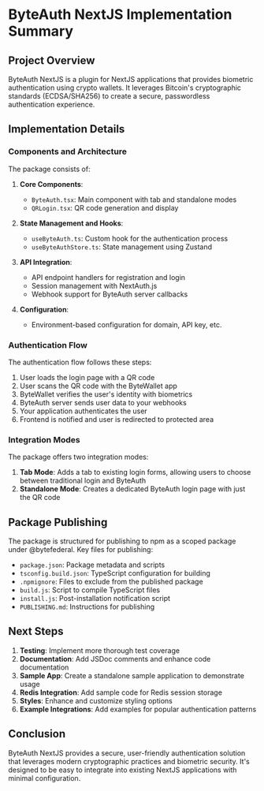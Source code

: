 # ByteAuth NextJS Implementation Summary

## Project Overview

ByteAuth NextJS is a plugin for NextJS applications that provides biometric authentication using crypto wallets. It leverages Bitcoin's cryptographic standards (ECDSA/SHA256) to create a secure, passwordless authentication experience.

## Implementation Details

### Components and Architecture

The package consists of:

1. **Core Components**:
   - `ByteAuth.tsx`: Main component with tab and standalone modes
   - `QRLogin.tsx`: QR code generation and display

2. **State Management and Hooks**:
   - `useByteAuth.ts`: Custom hook for the authentication process
   - `useByteAuthStore.ts`: State management using Zustand

3. **API Integration**:
   - API endpoint handlers for registration and login
   - Session management with NextAuth.js
   - Webhook support for ByteAuth server callbacks

4. **Configuration**:
   - Environment-based configuration for domain, API key, etc.

### Authentication Flow

The authentication flow follows these steps:

1. User loads the login page with a QR code
2. User scans the QR code with the ByteWallet app
3. ByteWallet verifies the user's identity with biometrics
4. ByteAuth server sends user data to your webhooks
5. Your application authenticates the user
6. Frontend is notified and user is redirected to protected area

### Integration Modes

The package offers two integration modes:

1. **Tab Mode**: Adds a tab to existing login forms, allowing users to choose between traditional login and ByteAuth
2. **Standalone Mode**: Creates a dedicated ByteAuth login page with just the QR code

## Package Publishing

The package is structured for publishing to npm as a scoped package under @bytefederal. Key files for publishing:

- `package.json`: Package metadata and scripts
- `tsconfig.build.json`: TypeScript configuration for building
- `.npmignore`: Files to exclude from the published package
- `build.js`: Script to compile TypeScript files
- `install.js`: Post-installation notification script
- `PUBLISHING.md`: Instructions for publishing

## Next Steps

1. **Testing**: Implement more thorough test coverage
2. **Documentation**: Add JSDoc comments and enhance code documentation
3. **Sample App**: Create a standalone sample application to demonstrate usage
4. **Redis Integration**: Add sample code for Redis session storage
5. **Styles**: Enhance and customize styling options
6. **Example Integrations**: Add examples for popular authentication patterns

## Conclusion

ByteAuth NextJS provides a secure, user-friendly authentication solution that leverages modern cryptographic practices and biometric security. It's designed to be easy to integrate into existing NextJS applications with minimal configuration.